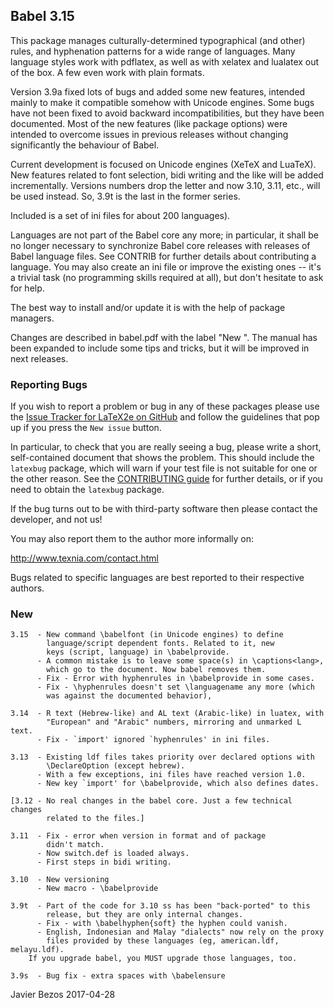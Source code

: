 ## Babel 3.15

This package manages culturally-determined typographical (and other)
rules, and hyphenation patterns for a wide range of languages.  Many
language styles work with pdflatex, as well as with xelatex and
lualatex out of the box.  A few even work with plain formats.

Version 3.9a fixed lots of bugs and added some new features, intended
mainly to make it compatible somehow with Unicode engines. Some bugs
have not been fixed to avoid backward incompatibilities, but they have
been documented. Most of the new features (like package options) were
intended to overcome issues in previous releases without changing
significantly the behaviour of Babel.

Current development is focused on Unicode engines (XeTeX and LuaTeX).
New features related to font selection, bidi writing and the like will
be added incrementally. Versions numbers drop the letter and now 3.10,
3.11, etc., will be used instead. So, 3.9t is the last in the former
series.

Included is a set of ini files for about 200 languages). 

Languages are not part of the Babel core any more; in particular, it
shall be no longer necessary to synchronize Babel core releases with
releases of Babel language files. See CONTRIB for further details
about contributing a language. You may also create an ini file or
improve the existing ones -- it's a trivial task (no programming
skills required at all), but don't hesitate to ask for help.

The best way to install and/or update it is with the help of package
managers.

Changes are described in babel.pdf with the label "New <version>". The
manual has been expanded to include some tips and tricks, but it will
be improved in next releases.

### Reporting Bugs

If you wish to report a problem or bug in any of these packages please use the [Issue Tracker for LaTeX2e on GitHub](https://github.com/latex3/latex2e/issues) and follow the guidelines that pop up if you press the `New issue` button.

In particular, to check that you are really seeing a bug, please write a short, self-contained document that shows the problem. This should include the `latexbug` package, which will warn if your test file is not suitable for one or the other reason. See the [CONTRIBUTING guide](https://github.com/latex3/latex2e/blob/master/CONTRIBUTING.md) for further details, or if you need to obtain the `latexbug` package.

If the bug turns out to be with third-party software then please contact the developer, and not us!

You may also report them to the author more informally on:

   http://www.texnia.com/contact.html

Bugs related to specific languages are best reported to their
respective authors.

### New

```
3.15  - New command \babelfont (in Unicode engines) to define
        language/script dependent fonts. Related to it, new
        keys (script, language) in \babelprovide.
      - A common mistake is to leave some space(s) in \captions<lang>,
        which go to the document. Now babel removes them.
      - Fix - Error with hyphenrules in \babelprovide in some cases.
      - Fix - \hyphenrules doesn't set \languagename any more (which
        was against the documented behavior),
	
3.14  - R text (Hebrew-like) and AL text (Arabic-like) in luatex, with
        "European" and "Arabic" numbers, mirroring and unmarked L text.
      - Fix - `import' ignored `hyphenrules' in ini files.

3.13  - Existing ldf files takes priority over declared options with
        \DeclareOption (except hebrew).
      - With a few exceptions, ini files have reached version 1.0.
      - New key `import' for \babelprovide, which also defines dates. 

[3.12 - No real changes in the babel core. Just a few technical changes
        related to the files.]

3.11  - Fix - error when version in format and of package
        didn't match.
      - Now switch.def is loaded always.
      - First steps in bidi writing.

3.10  - New versioning
      - New macro - \babelprovide

3.9t  - Part of the code for 3.10 ss has been "back-ported" to this
        release, but they are only internal changes.
      - Fix - with \babelhyphen{soft} the hyphen could vanish.
      - English, Indonesian and Malay "dialects" now rely on the proxy
        files provided by these languages (eg, american.ldf, melayu.ldf).
	If you upgrade babel, you MUST upgrade those languages, too.
	
3.9s  - Bug fix - extra spaces with \babelensure
```
Javier Bezos
2017-04-28

